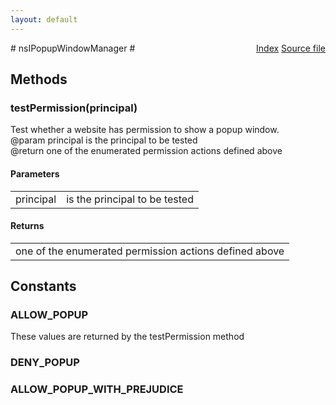 ```yaml
---
layout: default
---
```

<div class='links' style='float:right'><a href="../index.html">Index</a>
<a href="http://dxr.mozilla.org/mozilla-central/source/xpfe/appshell/nsIPopupWindowManager.idl">Source file</a>
</div>
# nsIPopupWindowManager #

## Methods ##

### testPermission(principal) ###
  
Test whether a website has permission to show a popup window.  
@param   principal is the principal to be tested  
@return  one of the enumerated permission actions defined above  
  

#### Parameters ####

<table>

<tr>
<td>principal</td>
<td>is the principal to be tested  
</td>
</tr>

</table>

#### Returns ####

<table>

<tr>
<td>one of the enumerated permission actions defined above  
</td>
</tr>

</table>

## Constants ##

### ALLOW_POPUP ###
  
These values are returned by the testPermission method  
  

### DENY_POPUP ###

### ALLOW_POPUP_WITH_PREJUDICE ###
